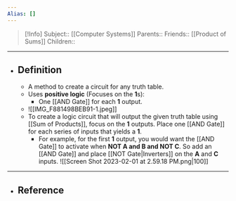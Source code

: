 ```yaml
---
Alias: []
---
```

> [!Info]
> Subject:: [[Computer Systems]]
> Parents:: 
> Friends:: [[Product of Sums]]
> Children:: 
---
- ## Definition
	- A method to create a circuit for any truth table.
	- Uses **positive logic** (Focuses on the **1**s):
		- One [[AND Gate]] for each **1** output.
	- ![[IMG_F881498BEB91-1.jpeg]]
	- To create a logic circuit that will output the given truth table using [[Sum of Products]], focus on the **1** outputs. Place one [[AND Gate]] for each series of inputs that yields a **1**.
		- For example, for the first **1** output, you would want the [[AND Gate]] to activate when **NOT A and B and NOT C**. So add an [[AND Gate]] and place [[NOT Gate|Inverters]] on the **A** and **C** inputs.
		  ![[Screen Shot 2023-02-01 at 2.59.18 PM.png|100]]
---
- ## Reference